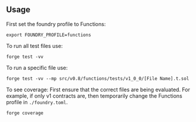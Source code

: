 ## Usage

First set the foundry profile to Functions:

```
export FOUNDRY_PROFILE=functions
```

To run all test files use:

```
forge test -vv
```

To run a specific file use:

```
forge test -vv --mp src/v0.8/functions/tests/v1_0_0/[File Name].t.sol
```

To see coverage:
First ensure that the correct files are being evaluated. For example, if only v1 contracts are, then temporarily change the Functions profile in `./foundry.toml`.

```
forge coverage
```
